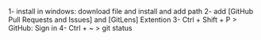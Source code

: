 1- install in windows: download file and install and add path
2- add [GitHub Pull Requests and Issues] and [GitLens] Extention
3- Ctrl + Shift + P > GitHub: Sign in
4- Ctrl + ~ > git status

